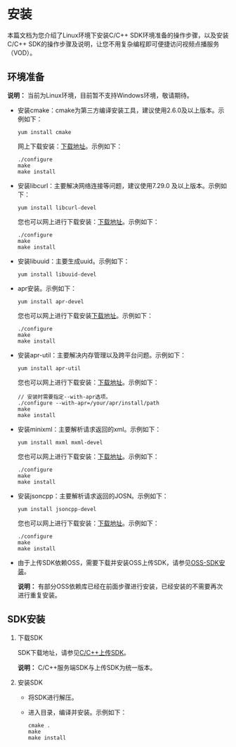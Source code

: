 # 安装

本篇文档为您介绍了Linux环境下安装C/C++ SDK环境准备的操作步骤，以及安装C/C++ SDK的操作步骤及说明，让您不用复杂编程即可便捷访问视频点播服务（VOD）。

## 环境准备

**说明：** 当前为Linux环境，目前暂不支持Windows环境，敬请期待。

-   安装cmake：cmake为第三方编译安装工具，建议使用2.6.0及以上版本。示例如下：

    ```
    yum install cmake
    ```

    网上下载安装：[下载地址](https://cmake.org/download/?spm=a2c4g.11186623.2.21.5dda52d4UiTtyc)。示例如下：

    ```
    ./configure
    make
    make install
    ```

-   安装libcurl：主要解决网络连接等问题，建议使用7.29.0 及以上版本。示例如下：

    ```
    yum install libcurl-devel
    ```

    您也可以网上进行下载安装：[下载地址](https://curl.haxx.se/download.html?spm=a2c4g.11186623.2.22.5dda52d4Lxvb8R)。示例如下：

    ```
    ./configure
    make
    make install
    ```

-   安装libuuid：主要生成uuid。示例如下：

    ```
    yum install libuuid-devel
    ```

-   apr安装。示例如下：

    ```
    yum install apr-devel
    ```

    您也可以网上进行下载安装[下载地址](https://apr.apache.org/download.cgi?spm=a2c4g.11186623.2.23.5dda52d4ZIM0i2&file=download.cgi)。示例如下：

    ```
    ./configure
    make
    make install
    ```

-   安装apr-util：主要解决内存管理以及跨平台问题。示例如下：

    ```
    yum install apr-util
    ```

    您也可以网上进行下载安装：[下载地址](https://apr.apache.org/download.cgi?spm=a2c4g.11186623.2.24.5dda52d4bygO9h&file=download.cgi)。示例如下：

    ```
    // 安装时需要指定--with-apr选项。
    ./configure --with-apr=/your/apr/install/path
    make
    make install
    ```

-   安装minixml：主要解析请求返回的xml。示例如下：

    ```
    yum install mxml mxml-devel
    ```

    您也可以网上进行下载安装：[下载地址](https://www.msweet.org/mxml/?spm=a2c4g.11186623.2.25.5dda52d42wQFlq)。示例如下：

    ```
    ./configure
    make
    make install
    ```

-   安装jsoncpp：主要解析请求返回的JOSN。示例如下：

    ```
    yum install jsoncpp-devel
    ```

    您也可以网上进行下载安装：[下载地址](https://github.com/open-source-parsers/jsoncpp?spm=a2c4g.11186623.2.26.5dda52d4zyUacn)。示例如下：

    ```
    ./configure
    make
    make install
    ```

-   由于上传SDK依赖OSS，需要下载并安装OSS上传SDK，请参见[OSS-SDK安装](https://help.aliyun.com/document_detail/32132.html?spm=a2c4g.11186623.2.27.5dda52d4bv7REl)。

    **说明：** 有部分OSS依赖库已经在前面步骤进行安装，已经安装的不需要再次进行重复安装。


## SDK安装

1.  下载SDK

    SDK下载地址，请参见[C/C++上传SDK](/cn.zh-CN/SDK下载/上传SDK发布历史/C/C++上传SDK.md)。

    **说明：** C/C++服务端SDK与上传SDK为统一版本。

2.  安装SDK
    -   将SDK进行解压。
    -   进入目录，编译并安装。示例如下：

        ```
        cmake .
        make
        make install
        ```


